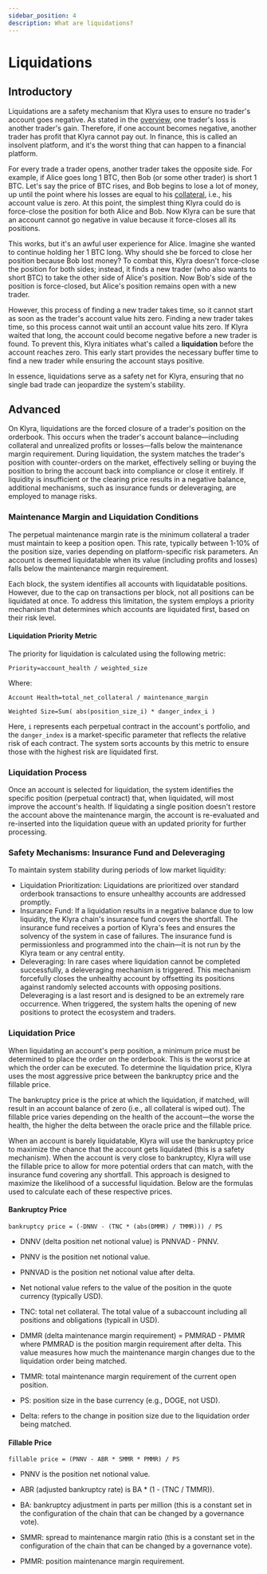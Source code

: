```yaml
---
sidebar_position: 4
description: What are liquidations?
---
```


# Liquidations

## Introductory
Liquidations are a safety mechanism that Klyra uses to ensure no trader's account goes negative. As stated in the [overview](../overview.md), one trader's loss is another trader's gain. Therefore, if one account becomes negative, another trader has profit that Klyra cannot pay out. In finance, this is called an insolvent platform, and it's the worst thing that can happen to a financial platform.

For every trade a trader opens, another trader takes the opposite side. For example, if Alice goes long 1 BTC, then Bob (or some other trader) is short 1 BTC. Let's say the price of BTC rises, and Bob begins to lose a lot of money, up until the point where his losses are equal to his [collateral](./collateral-pools.md), i.e., his account value is zero. At this point, the simplest thing Klyra could do is force-close the position for both Alice and Bob. Now Klyra can be sure that an account cannot go negative in value because it force-closes all its positions.

This works, but it's an awful user experience for Alice. Imagine she wanted to continue holding her 1 BTC long. Why should she be forced to close her position because Bob lost money? To combat this, Klyra doesn't force-close the position for both sides; instead, it finds a new trader (who also wants to short BTC) to take the other side of Alice's position. Now Bob's side of the position is force-closed, but Alice's position remains open with a new trader.

However, this process of finding a new trader takes time, so it cannot start as soon as the trader's account value hits zero. Finding a new trader takes time, so this process cannot wait until an account value hits zero. If Klyra waited that long, the account could become negative before a new trader is found. To prevent this, Klyra initiates what's called a **liquidation** before the account reaches zero. This early start provides the necessary buffer time to find a new trader while ensuring the account stays positive.

In essence, liquidations serve as a safety net for Klyra, ensuring that no single bad trade can jeopardize the system's stability.

## Advanced
On Klyra, liquidations are the forced closure of a trader's position on the orderbook. This occurs when the trader's account balance—including collateral and unrealized profits or losses—falls below the maintenance margin requirement. During liquidation, the system matches the trader's position with counter-orders on the market, effectively selling or buying the position to bring the account back into compliance or close it entirely. If liquidity is insufficient or the clearing price results in a negative balance, additional mechanisms, such as insurance funds or deleveraging, are employed to manage risks.

### Maintenance Margin and Liquidation Conditions
The perpetual maintenance margin rate is the minimum collateral a trader must maintain to keep a position open. This rate, typically between 1-10% of the position size, varies depending on platform-specific risk parameters. An account is deemed liquidatable when its value (including profits and losses) falls below the maintenance margin requirement.

Each block, the system identifies all accounts with liquidatable positions. However, due to the cap on transactions per block, not all positions can be liquidated at once. To address this limitation, the system employs a priority mechanism that determines which accounts are liquidated first, based on their risk level.

#### Liquidation Priority Metric
The priority for liquidation is calculated using the following metric:

`Priority=account_health / weighted_size`

Where:

`Account Health=total_net_collateral / maintenance_margin`

`Weighted Size=Sum( abs(position_size_i) * danger_index_i )`

Here, `i` represents each perpetual contract in the account's portfolio, and the `danger_index` is a market-specific parameter that reflects the relative risk of each contract. The system sorts accounts by this metric to ensure those with the highest risk are liquidated first.

### Liquidation Process
Once an account is selected for liquidation, the system identifies the specific position (perpetual contract) that, when liquidated, will most improve the account's health. If liquidating a single position doesn't restore the account above the maintenance margin, the account is re-evaluated and re-inserted into the liquidation queue with an updated priority for further processing.

### Safety Mechanisms: Insurance Fund and Deleveraging
To maintain system stability during periods of low market liquidity:
- Liquidation Prioritization: Liquidations are prioritized over standard orderbook transactions to ensure unhealthy accounts are addressed promptly.
- Insurance Fund: If a liquidation results in a negative balance due to low liquidity, the Klyra chain's insurance fund covers the shortfall. The insurance fund receives a portion of Klyra's fees and ensures the solvency of the system in case of failures. The insurance fund is permissionless and programmed into the chain—it is not run by the Klyra team or any central entity.
- Deleveraging: In rare cases where liquidation cannot be completed successfully, a deleveraging mechanism is triggered. This mechanism forcefully closes the unhealthy account by offsetting its positions against randomly selected accounts with opposing positions. Deleveraging is a last resort and is designed to be an extremely rare occurrence. When triggered, the system halts the opening of new positions to protect the ecosystem and traders.

### Liquidation Price
When liquidating an account's perp position, a minimum price must be determined to place the order on the orderbook. This is the worst price at which the order can be executed. To determine the liquidation price, Klyra uses the most aggressive price between the bankruptcy price and the fillable price. 

The bankruptcy price is the price at which the liquidation, if matched, will result in an account balance of zero (i.e., all collateral is wiped out). The fillable price varies depending on the health of the account—the worse the health, the higher the delta between the oracle price and the fillable price. 

When an account is barely liquidatable, Klyra will use the bankruptcy price to maximize the chance that the account gets liquidated (this is a safety mechanism). When the account is very close to bankruptcy, Klyra will use the fillable price to allow for more potential orders that can match, with the insurance fund covering any shortfall. This approach is designed to maximize the likelihood of a successful liquidation. Below are the formulas used to calculate each of these respective prices.

#### Bankruptcy Price
`bankruptcy price = (-DNNV - (TNC * (abs(DMMR) / TMMR))) / PS`

- DNNV (delta position net notional value) is PNNVAD - PNNV.

- PNNV is the position net notional value.

- PNNVAD is the position net notional value after delta. 

- Net notional value refers to the value of the position in the quote currency (typically USD). 

- TNC: total net collateral. The total value of a subaccount including all positions and obligations (typicall in USD).

- DMMR (delta maintenance margin requirement) =  PMMRAD - PMMR 
where PMMRAD is the position margin requirement after delta. This value measures how much the maintenance margin changes due to the liquidation order being matched.

- TMMR: total maintenance margin requirement of the current open position. 

- PS: position size in the base currency (e.g., DOGE, not USD).

- Delta: refers to the change in position size due to the liquidation order being matched.

#### Fillable Price
`fillable price = (PNNV - ABR * SMMR * PMMR) / PS`

- PNNV is the position net notional value.

- ABR (adjusted bankruptcy rate) is BA * (1 - (TNC / TMMR)).

- BA: bankruptcy adjustment in parts per million (this is a constant set in the configuration of the chain that can be changed by a governance vote).

- SMMR: spread to maintenance margin ratio (this is a constant set in the configuration of the chain that can be changed by a governance vote).

- PMMR: position maintenance margin requirement.
